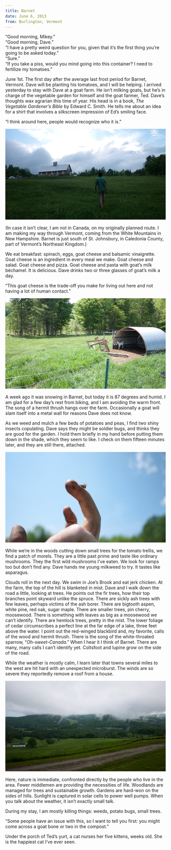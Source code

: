 ```yaml
---
title: Barnet
date: June 6, 2013
from: Burlington, Vermont
---
```


“Good morning, Mikey.”<br>
“Good morning, Dave.”<br>
“I have a pretty weird question for you, given that it’s the first thing you’re
going to be asked today.”<br>
“Sure.”<br>
“If you take a piss, would you mind going into this container? I need to fertilize
my tomatoes.”

June 1st. The first day after the average last frost period for Barnet, Vermont.
Dave will be planting his tomatoes, and I will be helping. I arrived yesterday
to stay with Dave at a goat farm. He isn’t milking goats, but he’s in charge of
the vegetable garden for himself and the goat farmer, Ted. Dave’s thoughts wax
agrarian this time of year. His head is in a book, _The Vegetable Gardener’s
Bible_ by Edward C. Smith. He tells me about an idea for a shirt that involves a
silkscreen impression of Ed’s smiling face.

“I think around here, people would recognize who it is.”

![\ ](/images/biking/P1170669.jpg)

(In case it isn’t clear, I am not in Canada, on my originally planned route. I
am making my way through Vermont, coming from the White Mountains in New
Hampshire.  Barnet is just south of St. Johnsbury, in Caledonia County, part of
Vermont’s Northeast Kingdom.)

We eat breakfast: spinach, eggs, goat cheese and balsamic vinaigrette. Goat
cheese is an ingredient in every meal we make. Goat cheese and salad. Goat
cheese and pizza.  Goat cheese and pasta with goat’s milk béchamel. It is
delicious. Dave drinks two or three glasses of goat’s milk a day.

“This goat cheese is the trade-off you make for living out here and not having a
lot of human contact.”

![\ ](/images/biking/P1170643.jpg)

A week ago it was snowing in Barnet, but today it is 87 degrees and humid. I am
glad for a few day’s rest from biking, and I am avoiding the warm front. The
song of a hermit thrush hangs over the farm. Occasionally a goat will slam itself
into a metal wall for reasons Dave does not know.

As we weed and mulch a few beds of potatoes and peas, I find two shiny insects
copulating. Dave says they might be soldier bugs, and thinks they are good for
the garden. I hold them briefly in my hand before putting them down in the
shade, which they seem to like. I check on them fifteen minutes later, and they
are still there, attached.

![\ ](/images/biking/P1170642.jpg)

While we’re in the woods cutting down small trees for the tomato trellis, we find a
patch of morels. They are a little past prime and taste like ordinary mushrooms.
They the first wild mushrooms I’ve eaten. We look for ramps too but don’t find
any. Dave hands me young milkweed to try. It tastes like asparagus.

Clouds roll in the next day. We swim in Joe’s Brook and eat jerk chicken. At the
farm, the top of the hill is blanketed in mist. Dave and I walk down the road a
little, looking at trees. He points out the fir trees, how their top branches
point skyward unlike the spruce. There are sickly ash trees with few leaves,
perhaps victims of the ash borer. There are bigtooth aspen, white pine, red oak,
sugar maple.  There are smaller trees, pin cherry, moosewood. There is something
with leaves as big as a moosewood we can’t identify. There are hemlock trees,
pretty in the mist. The lower foliage of cedar circumscribes a perfect line at
the far edge of a lake, three feet above the water. I point out the red-winged
blackbird and, my favorite, calls of the wood and hermit thrush. There is the
song of the white-throated sparrow, “_Oh-sweet-Canada_.” When I hear it I think
of Barnet. There are many, many calls I can’t identify yet. Coltsfoot and
lupine grow on the side of the road.

While the weather is mostly calm, I learn later that towns several miles to the
west are hit hard with an unexpected microburst. The winds are so severe they
reportedly remove a roof from a house.

![\ ](/images/biking/P1170662.jpg)

Here, nature is immediate, confronted directly by the people who live in the
area. Fewer middlemen are providing the necessities of life. Woodlands are
managed for trees and sustainable growth. Gardens are hard-won on the sides of
hills. Sunlight is captured in solar cells to power well pumps. When you talk
about the weather, it isn’t exactly small talk.

During my stay, I am mostly killing things: weeds, potato bugs, small trees.

“Some people have an issue with this, so I want to tell you first: you might
come across a goat bone or two in the compost.”

Under the porch of Ted’s yurt, a cat nurses her five kittens, weeks old.
She is the happiest cat I’ve ever seen.
